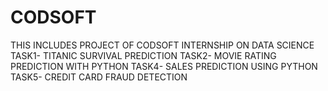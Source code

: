 # CODSOFT
THIS INCLUDES PROJECT OF CODSOFT INTERNSHIP ON DATA SCIENCE 
TASK1- TITANIC SURVIVAL PREDICTION
TASK2- MOVIE RATING PREDICTION WITH PYTHON
TASK4- SALES PREDICTION USING PYTHON
TASK5- CREDIT CARD FRAUD DETECTION
